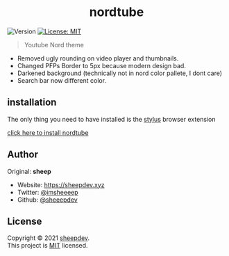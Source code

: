 
<h1 align="center">nordtube</h1>
<p>
  <img alt="Version" src="https://img.shields.io/badge/version-1.0.0-blue.svg?cacheSeconds=2592000" />
  <a href="#" target="_blank">
    <img alt="License: MIT" src="https://img.shields.io/badge/License-MIT-yellow.svg" />
  </a>
</p>

>Youtube Nord theme

* Removed ugly rounding on video player and thumbnails.
* Changed PFPs Border to 5px because modern design bad.
* Darkened background (technically not in nord color pallete, I dont care)
* Search bar now different color.


## installation

The only thing you need to have installed is the [stylus](https://github.com/openstyles/stylus) browser extension

[click here to install nordtube](https://github.com/MajesticWaffle/nordtube/raw/main/nordtube.user.css)


## Author

Original:
**sheep**

* Website: https://sheepdev.xyz
* Twitter: [@imsheeeep](https://twitter.com/imsheeeep)
* Github: [@sheeepdev](https://github.com/sheeepdev)

## License

Copyright © 2021 [sheepdev](https://github.com/sheeepdev).<br />
This project is [MIT](https://github.com/sheeepdev/nordtube/blob/main/LICENSE) licensed.
